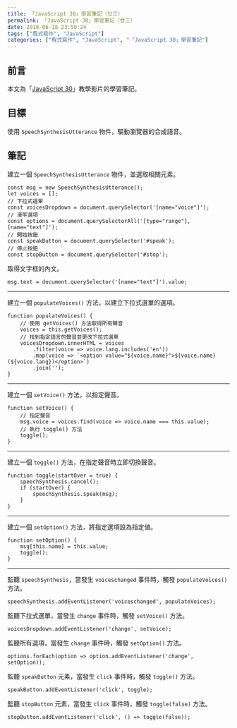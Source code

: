 ```yaml
---
title: 「JavaScript 30」學習筆記（廿三）
permalink: 「JavaScript-30」學習筆記（廿三）
date: 2018-06-18 23:59:24
tags: ["程式寫作", "JavaScript"]
categories: ["程式寫作", "JavaScript", "「JavaScript 30」學習筆記"]
---
```


## 前言

本文為「[JavaScript 30](https://javascript30.com/)」教學影片的學習筆記。

## 目標

使用 `SpeechSynthesisUtterance` 物件，驅動瀏覽器的合成語音。

## 筆記

建立一個 `SpeechSynthesisUtterance` 物件，並選取相關元素。

```JS
const msg = new SpeechSynthesisUtterance();
let voices = [];
// 下拉式選單
const voicesDropdown = document.querySelector('[name="voice"]');
// 滑竿選項
const options = document.querySelectorAll('[type="range"], [name="text"]');
// 開始按鈕
const speakButton = document.querySelector('#speak');
// 停止按鈕
const stopButton = document.querySelector('#stop');
```

取得文字框的內文。

```JS
msg.text = document.querySelector('[name="text"]').value;
```

---

建立一個 `populateVoices()` 方法，以建立下拉式選單的選項。

```JS
function populateVoices() {
    // 使用 getVoices() 方法取得所有聲音
    voices = this.getVoices();
    // 找到指定語言的聲音並更改下拉式選單
    voicesDropdown.innerHTML = voices
        .filter(voice => voice.lang.includes('en'))
        .map(voice => `<option value="${voice.name}">${voice.name} (${voice.lang})</option>`)
        .join('');
}
```

---

建立一個 `setVoice()` 方法，以指定聲音。

```JS
function setVoice() {
    // 指定聲音
    msg.voice = voices.find(voice => voice.name === this.value);
    // 執行 toggle() 方法
    toggle();
}
```

---

建立一個 `toggle()` 方法，在指定聲音時立即切換聲音。

```JS
function toggle(startOver = true) {
    speechSynthesis.cancel();
    if (startOver) {
        speechSynthesis.speak(msg);
    }
}
```

---

建立一個 `setOption()` 方法，將指定選項設為指定値。

```JS
function setOption() {
    msg[this.name] = this.value;
    toggle();
}
```

---

監聽 `speechSynthesis`，當發生 `voiceschanged` 事件時，觸發 `populateVoices()` 方法。

```JS
speechSynthesis.addEventListener('voiceschanged', populateVoices);
```

監聽下拉式選單，當發生 `change` 事件時，觸發 `setVoice()` 方法。

```JS
voicesDropdown.addEventListener('change', setVoice);
```

監聽所有選項，當發生 `change` 事件時，觸發 `setOption()` 方法。

```JS
options.forEach(option => option.addEventListener('change', setOption));
```

監聽 `speakButton` 元素，當發生 `click` 事件時，觸發 `toggle()` 方法。

```JS
speakButton.addEventListener('click', toggle);
```

監聽 `stopButton` 元素，當發生 `click` 事件時，觸發 `toggle(false)` 方法。

```JS
stopButton.addEventListener('click', () => toggle(false));
```
